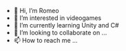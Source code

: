- 👋 Hi, I’m Romeo
- 👀 I’m interested in videogames
- 🌱 I’m currently learning Unity and C#
- 💞️ I’m looking to collaborate on ...
- 📫 How to reach me ...

<!---
R0m30-7/R0m30-7 is a ✨ special ✨ repository because its `README.md` (this file) appears on your GitHub profile.
You can click the Preview link to take a look at your changes.
--->

